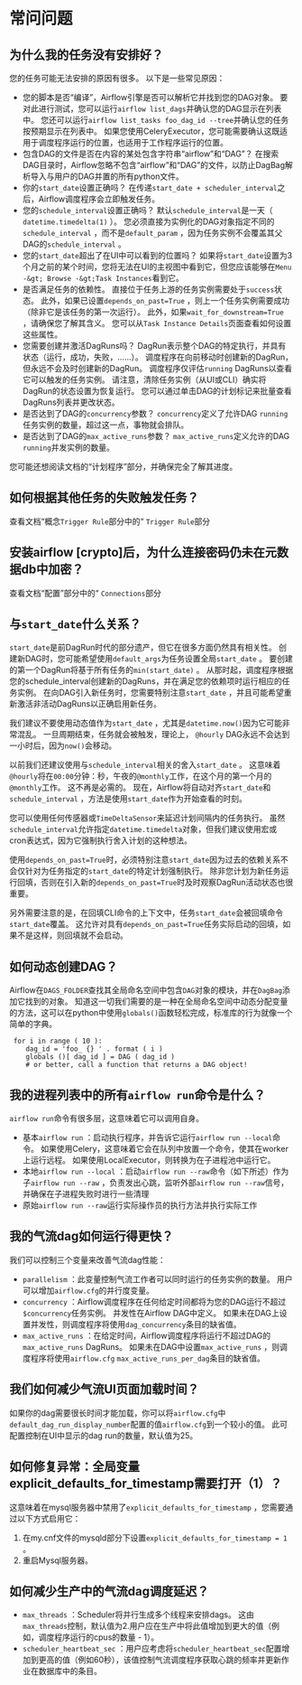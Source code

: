 # 常问问题

## 为什么我的任务没有安排好？

您的任务可能无法安排的原因有很多。 以下是一些常见原因：

*   您的脚本是否“编译”，Airflow引擎是否可以解析它并找到您的DAG对象。 要对此进行测试，您可以运行`airflow list_dags`并确认您的DAG显示在列表中。 您还可以运行`airflow list_tasks foo_dag_id --tree`并确认您的任务按预期显示在列表中。 如果您使用CeleryExecutor，您可能需要确认这既适用于调度程序运行的位置，也适用于工作程序运行的位置。
*   包含DAG的文件是否在内容的某处包含字符串“airflow”和“DAG”？ 在搜索DAG目录时，Airflow忽略不包含“airflow”和“DAG”的文件，以防止DagBag解析导入与用户的DAG并置的所有python文件。
*   你的`start_date`设置正确吗？ 在传递`start_date + scheduler_interval`之后，Airflow调度程序会立即触发任务。
*   您的`schedule_interval`设置正确吗？ 默认`schedule_interval`是一天（ `datetime.timedelta(1)` ）。 您必须直接为实例化的DAG对象指定不同的`schedule_interval` ，而不是`default_param` ，因为任务实例不会覆盖其父DAG的`schedule_interval` 。
*   您的`start_date`超出了在UI中可以看到的位置吗？ 如果将`start_date`设置为3个月之前的某个时间，您将无法在UI的主视图中看到它，但您应该能够在`Menu -&gt; Browse -&gt;Task Instances`看到它。
*   是否满足任务的依赖性。 直接位于任务上游的任务实例需要处于`success`状态。 此外，如果已设置`depends_on_past=True` ，则上一个任务实例需要成功（除非它是该任务的第一次运行）。 此外，如果`wait_for_downstream=True` ，请确保您了解其含义。 您可以从`Task Instance Details`页面查看如何设置这些属性。
*   您需要创建并激活DagRuns吗？ DagRun表示整个DAG的特定执行，并具有状态（运行，成功，失败，......）。 调度程序在向前移动时创建新的DagRun，但永远不会及时创建新的DagRun。 调度程序仅评估`running` DagRuns以查看它可以触发的任务实例。 请注意，清除任务实例（从UI或CLI）确实将DagRun的状态设置为恢复运行。 您可以通过单击DAG的计划标记来批量查看DagRuns列表并更改状态。
*   是否达到了DAG的`concurrency`参数？ `concurrency`定义了允许DAG `running`任务实例的数量，超过这一点，事物就会排队。
*   是否达到了DAG的`max_active_runs`参数？ `max_active_runs`定义允许的DAG `running`并发实例的数量。

您可能还想阅读文档的“计划程序”部分，并确保完全了解其进度。

## 如何根据其他任务的失败触发任务？

查看文档“概念`Trigger Rule`部分中的“ `Trigger Rule`部分

## 安装airflow [crypto]后，为什么连接密码仍未在元数据db中加密？

查看文档“配置”部分中的“ `Connections`部分

## 与`start_date`什么关系？

`start_date`是前DagRun时代的部分遗产，但它在很多方面仍然具有相关性。 创建新DAG时，您可能希望使用`default_args`为任务设置全局`start_date` 。 要创建的第一个DagRun将基于所有任务的`min(start_date)` 。 从那时起，调度程序根据您的schedule_interval创建新的DagRuns，并在满足您的依赖项时运行相应的任务实例。 在向DAG引入新任务时，您需要特别注意`start_date` ，并且可能希望重新激活非活动DagRuns以正确启用新任务。

我们建议不要使用动态值作为`start_date` ，尤其是`datetime.now()`因为它可能非常混乱。 一旦周期结束，任务就会被触发，理论上， `@hourly` DAG永远不会达到一小时后，因为`now()`会移动。

以前我们还建议使用与`schedule_interval`相关的舍入`start_date` 。 这意味着`@hourly`将在`00:00`分钟：秒，午夜的`@monthly`工作，在这个月的第一个月的`@monthly`工作。 这不再是必需的。 现在，Airflow将自动对齐`start_date`和`schedule_interval` ，方法是使用`start_date`作为开始查看的时刻。

您可以使用任何传感器或`TimeDeltaSensor`来延迟计划间隔内的任务执行。 虽然`schedule_interval`允许指定`datetime.timedelta`对象，但我们建议使用宏或cron表达式，因为它强制执行舍入计划的这种想法。

使用`depends_on_past=True`时，必须特别注意`start_date`因为过去的依赖关系不会仅针对为任务指定的`start_date`的特定计划强制执行。 除非您计划为新任务运行回填，否则在引入新的`depends_on_past=True`时及时观察DagRun活动状态也很重要。

另外需要注意的是，在回填CLI命令的上下文中，任务`start_date`会被回填命令`start_date`覆盖。 这允许对具有`depends_on_past=True`任务实际启动的回填，如果不是这样，则回填就不会启动。

## 如何动态创建DAG？

Airflow在`DAGS_FOLDER`查找其全局命名空间中包含`DAG`对象的模块，并在`DagBag`添加它找到的对象。 知道这一切我们需要的是一种在全局命名空间中动态分配变量的方法，这可以在python中使用`globals()`函数轻松完成，标准库的行为就像一个简单的字典。

```
 for i in range ( 10 ):
    dag_id = 'foo_ {} ' . format ( i )
    globals ()[ dag_id ] = DAG ( dag_id )
    # or better, call a function that returns a DAG object!

```

## 我的进程列表中的所有`airflow run`命令是什么？

`airflow run`命令有很多层，这意味着它可以调用自身。

*   基本`airflow run` ：启动执行程序，并告诉它运行`airflow run --local`命令。 如果使用Celery，这意味着它会在队列中放置一个命令，使其在worker上运行远程。 如果使用LocalExecutor，则转换为在子进程池中运行它。
*   本地`airflow run --local` ：启动`airflow run --raw`命令（如下所述）作为子`airflow run --raw` ，负责发出心跳，监听外部`airflow run --raw`信号，并确保在子进程失败时进行一些清理
*   原始`airflow run --raw`运行实际操作员的执行方法并执行实际工作

## 我的气流dag如何运行得更快？

我们可以控制三个变量来改善气流dag性能：

*   `parallelism` ：此变量控制气流工作者可以同时运行的任务实例的数量。 用户可以增加`airflow.cfg`的并行度变量。
*   `concurrency` ：Airflow调度程序在任何给定时间都将为您的DAG运行不超过`$concurrency`任务实例。 并发性在Airflow DAG中定义。 如果未在DAG上设置并发性，则调度程序将使用`dag_concurrency`条目的缺省值。
*   `max_active_runs` ：在给定时间，Airflow调度程序将运行不超过DAG的`max_active_runs` DagRuns。 如果未在DAG中设置`max_active_runs` ，则调度程序将使用`airflow.cfg` `max_active_runs_per_dag`条目的缺省值。

## 我们如何减少气流UI页面加载时间？

如果你的dag需要很长时间才能加载，你可以将`airflow.cfg`中`default_dag_run_display_number`配置的值`airflow.cfg`到一个较小的值。 此可配置控制在UI中显示的dag run的数量，默认值为25。

## 如何修复异常：全局变量explicit_defaults_for_timestamp需要打开（1）？

这意味着在mysql服务器中禁用了`explicit_defaults_for_timestamp` ，您需要通过以下方式启用它：

1.  在my.cnf文件的mysqld部分下设置`explicit_defaults_for_timestamp = 1` 。
2.  重启Mysql服务器。

## 如何减少生产中的气流dag调度延迟？

*   `max_threads` ：Scheduler将并行生成多个线程来安排dags。 这由`max_threads`控制，默认值为2.用户应在生产中将此值增加到更大的值（例如，调度程序运行的cpus的数量 - 1）。
*   `scheduler_heartbeat_sec` ：用户应考虑将`scheduler_heartbeat_sec`配置增加到更高的值（例如60秒），该值控制气流调度程序获取心跳的频率并更新作业在数据库中的条目。